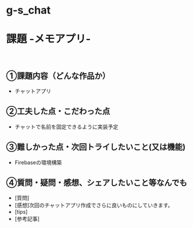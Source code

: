 # g-s_chat
# 課題 -メモアプリ-
​
## ①課題内容（どんな作品か）
- チャットアプリ
​
## ②工夫した点・こだわった点
- チャットで名前を固定できるように実装予定
​
## ③難しかった点・次回トライしたいこと(又は機能)
- Firebaseの環境構築

## ④質問・疑問・感想、シェアしたいこと等なんでも
- [質問]
- [感想]次回のチャットアプリ作成でさらに良いものにしていきます。
- [tips]
- [参考記事]
